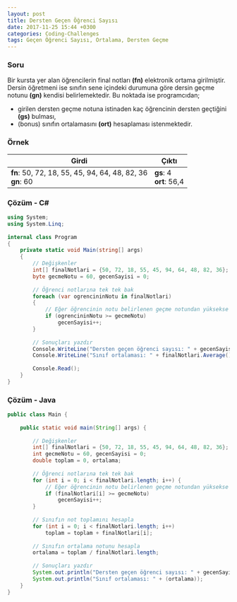 ```yaml
---
layout: post
title: Dersten Geçen Öğrenci Sayısı
date: 2017-11-25 15:44 +0300
categories: Coding-Challenges
tags: Geçen Öğrenci Sayısı, Ortalama, Dersten Geçme
---
```

### Soru
Bir kursta yer alan öğrencilerin final notları **(fn)** elektronik ortama girilmiştir. Dersin öğretmeni ise sınıfın sene içindeki durumuna göre dersin geçme notunu **(gn)** kendisi belirlemektedir. Bu noktada ise programcıdan;

- girilen dersten geçme notuna istinaden kaç öğrencinin dersten geçtiğini **(gs)** bulması,
- (bonus) sınıfın ortalamasını **(ort)** hesaplaması istenmektedir.

### Örnek

| Girdi                                                         | Çıktı                       |
|---------------------------------------------------------------|-----------------------------|
| **fn**: 50, 72, 18, 55, 45, 94, 64, 48, 82, 36 <br>**gn**: 60 | **gs**: 4 <br>**ort**: 56,4 |

### Çözüm - C#
```csharp
using System;
using System.Linq;
 
internal class Program
{
    private static void Main(string[] args)
    {
        // Değişkenler
        int[] finalNotlari = {50, 72, 18, 55, 45, 94, 64, 48, 82, 36};
        byte gecmeNotu = 60, gecenSayisi = 0;
 
        // Öğrenci notlarına tek tek bak
        foreach (var ogrencininNotu in finalNotlari)
        {
            // Eğer öğrencinin notu belirlenen geçme notundan yüksekse gecenSayisi sayacını arttır
            if (ogrencininNotu >= gecmeNotu)
                gecenSayisi++;
        }
 
        // Sonuçları yazdır
        Console.WriteLine("Dersten geçen öğrenci sayısı: " + gecenSayisi);
        Console.WriteLine("Sınıf ortalaması: " + finalNotlari.Average());
 
        Console.Read();
    }
}
```

### Çözüm - Java
```java
public class Main {
 
    public static void main(String[] args) {
        
        // Değişkenler
        int[] finalNotlari = {50, 72, 18, 55, 45, 94, 64, 48, 82, 36};
        int gecmeNotu = 60, gecenSayisi = 0;
        double toplam = 0, ortalama;
 
        // Öğrenci notlarına tek tek bak
        for (int i = 0; i < finalNotlari.length; i++) {
            // Eğer öğrencinin notu belirlenen geçme notundan yüksekse gecenSayisi sayacını arttır
            if (finalNotlari[i] >= gecmeNotu)
                gecenSayisi++;
        }
 
        // Sınıfın not toplamını hesapla
        for (int i = 0; i < finalNotlari.length; i++)
            toplam = toplam + finalNotlari[i];
 
        // Sınıfın ortalama notunu hesapla
        ortalama = toplam / finalNotlari.length;
 
        // Sonuçları yazdır
        System.out.println("Dersten geçen öğrenci sayısı: " + gecenSayisi);
        System.out.println("Sınıf ortalaması: " + (ortalama));
    }
}
```
